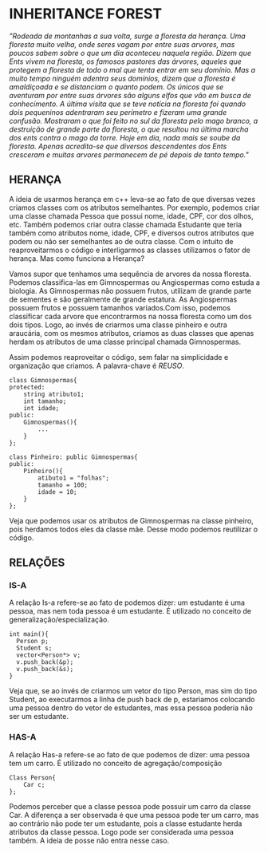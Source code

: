 # INHERITANCE FOREST

*"Rodeada de montanhas a sua volta, surge a floresta da herança. Uma floresta muito velha, onde seres vagam por entre suas arvores, mas poucos sabem sobre o que um dia aconteceu naquela região. Dizem que Ents vivem na floresta, os famosos pastores das árvores, aqueles que protegem a floresta de todo o mal que tenta entrar em seu domínio. Mas a muito tempo ninguém adentra seus domínios, dizem que a floresta é amaldiçoada e se distanciam o quanto podem. Os únicos que se aventuram por entre suas árvores são alguns elfos que vão em busca de conhecimento. A última visita que se teve notícia na floresta foi quando dois pequeninos adentraram seu perímetro e fizeram uma grande confusão. Mostraram o que foi feito no sul da floresta pelo mago branco, a destruição de grande parte da floresta, o que resultou na última marcha dos ents contra o mago da torre. Hoje em dia, nada mais se soube da floresta. Apenas acredita-se que diversos descendentes dos Ents cresceram e muitas arvores permanecem de pé depois de tanto tempo."*

## HERANÇA

A ideia de usarmos herança em c++ leva-se ao fato de que diversas vezes criamos classes com os atributos semelhantes. Por exemplo, podemos criar uma classe chamada Pessoa que possui nome, idade, CPF, cor dos olhos, etc. Também podemos criar outra classe chamada Estudante que teria também como atributos nome, idade, CPF, e diversos outros atributos que podem ou não ser semelhantes ao de outra classe. Com o intuito de reaproveitarmos o código e interligarmos as classes utilizamos o fator de herança. Mas como funciona a Herança?

Vamos supor que tenhamos uma sequência de arvores da nossa floresta. Podemos classifica-las em Gimnospermas ou Angiospermas como estuda a biologia. As Gimnospermas não possuem frutos, utilizam de grande parte de sementes e são geralmente de grande estatura. As Angiospermas possuem frutos e possuem tamanhos variados.Com isso, podemos classificar cada arvore que encontrarmos na nossa floresta como um dos dois tipos. Logo, ao invés de criarmos uma classe pinheiro e outra araucária, com os mesmos atributos, criamos as duas classes que apenas herdam os atributos de uma classe principal chamada Gimnospermas.

Assim podemos reaproveitar o código, sem falar na simplicidade e organização que criamos. A palavra-chave é *REUSO*.

```
class Gimnospermas{
protected:
    string atributo1;
    int tamanho;
    int idade;
public:
    Gimnospermas(){
        ...
    }
};

class Pinheiro: public Gimnospermas{
public:
    Pinheiro(){
        atibuto1 = "folhas";
        tamanho = 100;
        idade = 10;
    }
};
```

Veja que podemos usar os atributos de Gimnospermas na classe pinheiro, pois herdamos todos eles da classe mãe. Desse modo podemos reutilizar o código.

## RELAÇÕES

### IS-A

A relação Is-a refere-se ao fato de podemos dizer: um estudante é uma pessoa, mas nem toda pessoa é um estudante. É utilizado no conceito de generalização/especialização.

```
int main(){
  Person p;
  Student s;
  vector<Person*> v;
  v.push_back(&p);
  v.push_back(&s);
}
```
Veja que, se ao invés de criarmos um vetor do tipo Person, mas sim do tipo Student, ao executarmos a linha de push back de p, estariamos colocando uma pessoa dentro do vetor de estudantes, mas essa pessoa poderia não ser um estudante.

### HAS-A

A relação Has-a refere-se ao fato de que podemos de dizer: uma pessoa tem um carro. É utilizado no conceito de agregação/composição

```
Class Person{
	Car c;
};
```

Podemos perceber que a classe pessoa pode possuir um carro da classe Car. A diferença a ser observada é que uma pessoa pode ter um carro, mas ao contrário não pode ter um estudante, pois a classe estudante herda atributos da classe pessoa. Logo pode ser considerada uma pessoa também. A ideia de posse não entra nesse caso.
